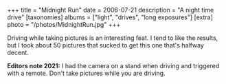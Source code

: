 +++
title = "Midnight Run"
date = 2006-07-21
description = "A night time drive"
[taxonomies]
albums = ["light", "drives", "long exposures"]
[extra]
photo = "/photos/MidnightRun.jpg"
+++

Driving while taking pictures is an interesting feat. I tend to like the results, but I took about 50 pictures that sucked to get this one that's halfway decent.

**Editors note 2021:** I had the camera on a stand when driving and triggered with a remote. Don't take pictures while
you are driving.

